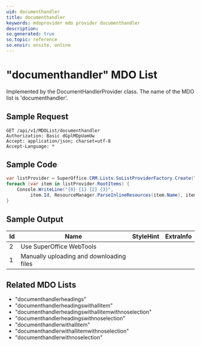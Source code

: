```yaml
---
uid: documenthandler
title: documenthandler
keywords: mdoprovider mdo provider documenthandler
description: 
so.generated: true
so.topic: reference
so.envir: onsite, online
---
```


# "documenthandler" MDO List




Implemented by the <see cref="T:SuperOffice.CRM.Lists.DocumentHandlerProvider">DocumentHandlerProvider</see> class.
The name of the MDO list is 'documenthandler'.




## Sample Request

```http!
GET /api/v1/MDOList/documenthandler
Authorization: Basic dGplMDpUamUw
Accept: application/json; charset=utf-8
Accept-Language: *

```

## Sample Code
```cs
var listProvider = SuperOffice.CRM.Lists.SoListProviderFactory.Create("documenthandler", forceFlatList: true);
foreach (var item in listProvider.RootItems) {
    Console.WriteLine("{0} {1} {2} {3}", 
         item.Id, ResourceManager.ParseInlineResources(item.Name), item.StyleHint, item.ExtraInfo);
}
```

## Sample Output

|Id   | Name  |StyleHint|ExtraInfo |
| --- | ----- | ------- | -------- |
|2|Use SuperOffice WebTools|||
|1|Manually uploading and downloading files|||


## Related MDO Lists

* "documenthandlerheadings"
* "documenthandlerheadingswithallitem"
* "documenthandlerheadingswithallitemwithnoselection"
* "documenthandlerheadingswithnoselection"
* "documenthandlerwithallitem"
* "documenthandlerwithallitemwithnoselection"
* "documenthandlerwithnoselection"
